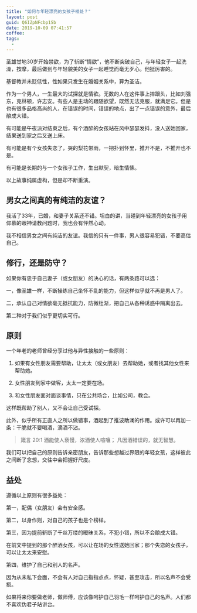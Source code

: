 ```yaml
---
title: "如何与年轻漂亮的女孩子相处？"
layout: post
guid: Q6IZpNFcbp1Sb
date: 2019-10-09 07:41:57
coffee:
tags:
  -
---
```


圣雄甘地30岁开始禁欲，为了斩断“情欲”，他不断突破自己，与年轻女子一起洗澡，按摩，最后做到与年轻貌美的女子一起睡觉而毫无歹心。他挺厉害的。

基督教并未贬低性，性如果只发生在婚姻关系中，算为圣洁。

作为一个男人，一生最大的试探就是情欲。无数的人在这件事上摔跟头，比如刘强东，克林顿，许志安。有些人是主动的跟随欲望，既然无法克服，就满足它。但是也有很多品格高尚的人，在错误的时间，错误的地点，出了一点错误的意外，最后酿成大错。

有可能是午夜派对结束之后，有个酒醉的女孩站在风中瑟瑟发抖，没人送她回家，结果送到家之后又送上床。

有可能是有个女孩失恋了，哭的梨花带雨，一把扑到怀里，推开不是，不推开也不是。

有可能是长期的与一个女孩子工作，生出默契，暗生情愫。

以上故事纯属虚构，但是却不断重演。

## 男女之间真的有纯洁的友谊？

我活了33年，已婚，和妻子关系还不错。坦白的讲，当碰到年轻漂亮的女孩子用仰慕的眼神请教问题时，我也会有怦然心动。

我不相信男女之间有纯洁的友谊。我信的只有一件事，男人很容易犯错，不要高估自己。

## 修行，还是防守？

如果你有忠于自己妻子（或女朋友）的决心的话，有两条路可以选：

一，像圣雄一样，不断操练自己坐怀不乱的能力，但这样似乎就不再是男人了。

二，承认自己对情欲毫无抵抗能力，防微杜渐，把自己从各种诱惑中隔离出去。

第二种对于我们似乎更切实可行。


## 原则

一个年老的老师曾经分享过他与异性接触的一些原则：

1. 如果有女性朋友需要帮助，让太太（或女朋友）去帮助她，或者找其他女性来帮助她。

2. 女性朋友到家中做客，太太一定要在场。

3. 和女性朋友面对面谈事情，只在公共场合，比如公司，教会。

这样既帮助了别人，又不会让自己受试探。

此外，似乎所有正直人之所以做错事，酒起到了推波助澜的作用。或许可以再加一条：干脆就不要喝酒，滴酒不沾。

> 箴言 20:1 酒能使人亵慢，浓酒使人喧嚷；
凡因酒错误的，就无智慧。

我们可以把自己的原则告诉亲密朋友，告诉那些想越过界限的年轻女孩，这样彼此之间断了念想，交往中会把握好尺度。



## 益处

遵循以上原则有很多益处：

第一，配偶（女朋友）会有安全感。

第二，以身作则，对自己的孩子也是个榜样。

第三，因为提前斩断了千丝万缕的暧昧关系，不犯小错，所以不会酿成大错。

在前文中提到的那个醉酒女孩，可以让在场的女性送她回家；那个失恋的女孩子，可以让太太来安慰。

第四，维护了自己和别人的名声。

因为从未私下会面，不会有人对自己指指点点，怀疑，甚至攻击，所以名声不会受损。

如果将来你要做老师，做师傅，应该像呵护自己羽毛一样呵护自己的名声。人们都不喜欢伪君子站讲台。





